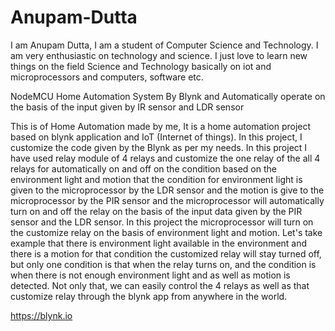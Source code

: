# Anupam-Dutta
I am Anupam Dutta, I am a student of Computer Science and Technology. I am very enthusiastic on technology and science. I just love to learn new things on the field Science and Technology basically on iot and microprocessors and computers, software etc.


NodeMCU Home Automation System By Blynk and Automatically operate on the basis of the input given by IR sensor and LDR sensor 


This is of Home Automation made by me, It is a home automation project based on blynk application and IoT (Internet of things). In this project, I customize the code given by the Blynk as per my needs. In this project I have used relay module of 4 relays and customize the one relay of the all 4 relays for automatically on and off on the condition based on the environment light and motion that the condition for environment light is given to the microprocessor by the LDR sensor and the motion is give to the microprocessor by the PIR sensor and the microprocessor will automatically turn on and off the relay on the basis of the input data given by the PIR sensor and the LDR sensor. In this project the microprocessor will turn on the customize relay on the basis of environment light and motion. Let's take example that there is environment light available in the environment and there is a motion for that condition the customized relay will stay turned off, but only one condition is that when the relay turns on, and the condition is when there is not enough environment light and as well as motion is detected. Not only that, we can easily control the 4 relays as well as that customize relay through the blynk app from anywhere in the world.

https://blynk.io
